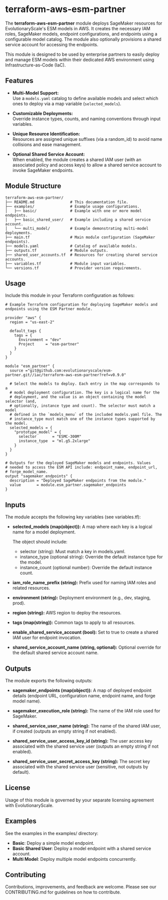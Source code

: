 # terraform-aws-esm-partner

The **terraform-aws-esm-partner** module deploys SageMaker resources for EvolutionaryScale's ESM models in AWS. It creates the necessary IAM roles, SageMaker models, endpoint configurations, and endpoints using a configurable model catalog. The module also optionally provisions a shared service account for accessing the endpoints.

This module is designed to be used by enterprise partners to easily deploy and manage ESM models within their dedicated AWS environment using Infrastructure-as-Code (IaC).

## Features

- **Multi-Model Support:**  
  Use a `models.yaml` catalog to define available models and select which ones to deploy via a map variable (`selected_models`).

- **Customizable Deployments:**  
  Override instance types, counts, and naming conventions through input variables.

- **Unique Resource Identification:**  
  Resources are assigned unique suffixes (via a random_id) to avoid name collisions and ease management.

- **Optional Shared Service Account:**  
  When enabled, the module creates a shared IAM user (with an associated policy and access keys) to allow a shared service account to invoke SageMaker endpoints.

## Module Structure

```
terraform-aws-esm-partner/
├── README.md                # This documentation file.
├── examples/                # Example usage configurations.
│   ├── basic/               # Example with one or more model endpoints.
│   ├── basic_shared_user/   # Example including a shared service account.
│   └── multi_model/         # Example demonstrating multi-model deployments.
├── main.tf                  # Main module configuration (SageMaker endpoints).
├── models.yaml              # Catalog of available models.
├── outputs.tf               # Module outputs.
├── shared_user_accounts.tf  # Resources for creating shared service accounts.
├── variables.tf             # Module input variables.
└── versions.tf              # Provider version requirements.
```

## Usage

Include this module in your Terraform configuration as follows:

```hcl
# Example Terraform configuration for deploying SageMaker models and endpoints using the ESM Partner module.

provider "aws" {
  region = "us-east-2"

  default_tags {
    tags = {
      Environment = "dev"
      Project     = "esm-partner"
    }
  }
}

module "esm_partner" {
  source ="git@github.com:evolutionaryscale/esm-partner.git//iac/terraform-aws-esm-partner?ref=v0.9.0"

  # Select the models to deploy. Each entry in the map corresponds to a
  # model deployment configuration. The key is a logical name for the
  # deployment, and the value is an object containing the model selector (and,
  # optionally, instance type and count). The selector must match a model
  # defined in the `models_menu` of the included models.yaml file. The
  # instance_type must match one of the instance types supported by the model.
  selected_models = {
    "prototype_model" = {
      selector       = "ESMC-300M"
      instance_type  = "ml.g5.2xlarge"
    }
  }
}

# Outputs for the deployed SageMaker models and endpoints. Values
# needed to access the ESM API include: endpoint_name, endpoint_url, 
# forge_model_name.
output "sagemaker_endpoints" {
  description = "Deployed SageMaker endpoints from the module."
  value       = module.esm_partner.sagemaker_endpoints
}
```

## Inputs

The module accepts the following key variables (see variables.tf):
- **selected_models (map(object)):**
  A map where each key is a logical name for a model deployment.

  The object should include:
    - selector (string): Must match a key in models.yaml.
    - instance_type (optional string): Override the default instance type for the model.
    - instance_count (optional number): Override the default instance count.

- **iam_role_name_prefix (string):**
  Prefix used for naming IAM roles and related resources.

- **environment (string):**
  Deployment environment (e.g., dev, staging, prod).

- **region (string):**
  AWS region to deploy the resources.

- **tags (map(string)):**
  Common tags to apply to all resources.

- **enable_shared_service_account (bool):**
  Set to true to create a shared IAM user for endpoint invocation.

- **shared_service_account_name (string, optional):**
  Optional override for the default shared service account name.

## Outputs

The module exports the following outputs:

- **sagemaker_endpoints (map(object)):**
  A map of deployed endpoint details (endpoint URL, configuration name, endpoint name, and forge model name).

- **sagemaker_execution_role (string):**
  The name of the IAM role used for SageMaker.

- **shared_service_user_name (string):**
  The name of the shared IAM user, if created (outputs an empty string if not enabled).

- **shared_service_user_access_key_id (string):**
  The user access key associated with the shared service user (outputs an empty string if not enabled).

- **shared_service_user_secret_access_key (string):**
  The secret key associated with the shared service user (sensitive, not outputs by default).

## License

Usage of this module is governed by your separate licensing agreement with EvolutionaryScale.

## Examples

See the examples in the examples/ directory:
- **Basic**: Deploy a simple model endpoint.
- **Basic Shared User**: Deploy a model endpoint with a shared service account.
- **Multi Model**: Deploy multiple model endpoints concurrently.

## Contributing

Contributions, improvements, and feedback are welcome. Please see our CONTRIBUTING.md for guidelines on how to contribute.

